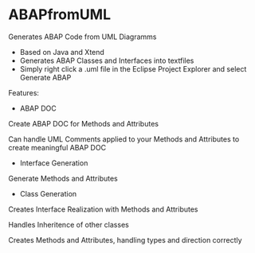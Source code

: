 # ABAPfromUML

Generates ABAP Code from UML Diagramms

* Based on Java and Xtend
* Generates ABAP Classes and Interfaces into textfiles
* Simply right click a .uml file in the Eclipse Project Explorer and select Generate ABAP 

Features:
* ABAP DOC

Create ABAP DOC for Methods and Attributes

Can handle UML Comments applied to your Methods and Attributes to create meaningful ABAP DOC

* Interface Generation

Generate Methods and Attributes
	
* Class Generation

Creates Interface Realization with Methods and Attributes

Handles Inheritence of other classes

Creates Methods and Attributes, handling types and direction correctly
